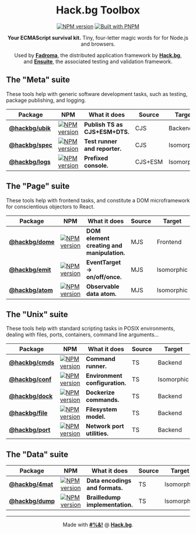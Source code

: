 <div align="center">

# Hack.bg Toolbox

[![NPM version](https://img.shields.io/npm/v/@hackbg/toolbox?color=9013fe&label=@hackbg/toolbox&style=for-the-badge)](https://www.npmjs.com/package/@hackbg/toolbox)
[![Built with PNPM](https://img.shields.io/badge/Built%20with-PNPM-%239013fe?style=for-the-badge)](https://pnpm.io)

**Your ECMAScript survival kit.** Tiny, four-letter magic words for for Node.js and browsers.

Used by [**Fadroma**](https://github.com/hackbg/fadroma), the distributed application framework by [**Hack.bg**](https://foss.hack.bg),<br>
and [**Ensuite**](https://github.com/hackbg/ensuite), the associated testing and validation framework.

</div>

## The "Meta" suite

These tools help with generic software development tasks,
such as testing, package publishing, and logging.

|Package|NPM|What it does|Source|Target|
|---|---|---|---|---|
|[**@hackbg/ubik**](./ubik/README.md)|[![NPM version](https://img.shields.io/npm/v/@hackbg/ubik?color=9013fe&label=&style=for-the-badge)](https://www.npmjs.com/package/@hackbg/ubik)|**Publish TS as CJS+ESM+DTS.**  |CJS    |Backend   |
|[**@hackbg/spec**](./spec/README.md)|[![NPM version](https://img.shields.io/npm/v/@hackbg/spec?color=9013fe&label=&style=for-the-badge)](https://www.npmjs.com/package/@hackbg/spec)|**Test runner and reporter.**   |CJS    |Isomorphic|
|[**@hackbg/logs**](./logs/README.md)|[![NPM version](https://img.shields.io/npm/v/@hackbg/logs?color=9013fe&label=&style=for-the-badge)](https://www.npmjs.com/package/@hackbg/logs)|**Prefixed console.**           |CJS+ESM|Isomorphic|

## The "Page" suite

These tools help with frontend tasks, and constitute a
DOM microframework for conscientious objectors to React.

|Package|NPM|What it does|Source|Target|
|---|---|---|---|---|
|[**@hackbg/dome**](./dome/README.md)|[![NPM version](https://img.shields.io/npm/v/@hackbg/dome?color=9013fe&label=&style=for-the-badge)](https://www.npmjs.com/package/@hackbg/dome)|**DOM element creating and manipulation.**|MJS|Frontend  |
|[**@hackbg/emit**](./emit/README.md)|[![NPM version](https://img.shields.io/npm/v/@hackbg/emit?color=9013fe&label=&style=for-the-badge)](https://www.npmjs.com/package/@hackbg/emit)|**EventTarget -> on/off/once.**           |MJS|Isomorphic|
|[**@hackbg/atom**](./atom/README.md)|[![NPM version](https://img.shields.io/npm/v/@hackbg/atom?color=9013fe&label=&style=for-the-badge)](https://www.npmjs.com/package/@hackbg/atom)|**Observable data atom.**                 |MJS|Isomorphic|

## The "Unix" suite

These tools help with standard scripting tasks in POSIX environments,
dealing with files, ports, containers, command line arguments...

|Package|NPM|What it does|Source|Target|
|---|---|---|---|---|
|[**@hackbg/cmds**](./cmds/README.md)|[![NPM version](https://img.shields.io/npm/v/@hackbg/cmds?color=9013fe&label=&style=for-the-badge)](https://www.npmjs.com/package/@hackbg/cmds)|**Command runner.**             |TS     |Backend   |
|[**@hackbg/conf**](./conf/README.md)|[![NPM version](https://img.shields.io/npm/v/@hackbg/conf?color=9013fe&label=&style=for-the-badge)](https://www.npmjs.com/package/@hackbg/conf)|**Environment configuration.**  |TS     |Isomorphic|
|[**@hackbg/dock**](./dock/README.md)|[![NPM version](https://img.shields.io/npm/v/@hackbg/dock?color=9013fe&label=&style=for-the-badge)](https://www.npmjs.com/package/@hackbg/dock)|**Dockerize commands.**         |TS     |Backend   |
|[**@hackbg/file**](./file/README.md)|[![NPM version](https://img.shields.io/npm/v/@hackbg/file?color=9013fe&label=&style=for-the-badge)](https://www.npmjs.com/package/@hackbg/file)|**Filesystem model.**           |TS     |Backend   |
|[**@hackbg/port**](./port/README.md)|[![NPM version](https://img.shields.io/npm/v/@hackbg/port?color=9013fe&label=&style=for-the-badge)](https://www.npmjs.com/package/@hackbg/port)|**Network port utilities.**     |TS     |Backend   |

## The "Data" suite

|Package|NPM|What it does|Source|Target|
|---|---|---|---|---|
|[**@hackbg/4mat**](./4mat/README.md)|[![NPM version](https://img.shields.io/npm/v/@hackbg/4mat?color=9013fe&label=&style=for-the-badge)](https://www.npmjs.com/package/@hackbg/4mat)|**Data encodings and formats.** |TS     |Isomorphic|
|[**@hackbg/dump**](./dump/README.md)|[![NPM version](https://img.shields.io/npm/v/@hackbg/dump?color=9013fe&label=&style=for-the-badge)](https://www.npmjs.com/package/@hackbg/dump)|**Brailledump implementation.** |TS     |Isomorphic|

---

<div align="center">

Made with [**#%&!**](https://foss.hack.bg) @ [**Hack.bg**](https://hack.bg).

</div>

